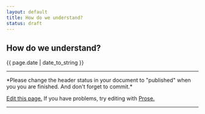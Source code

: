 ```yaml
---
layout: default
title: How do we understand?
status: draft
---
```


## How do we understand?
{{ page.date | date_to_string }}

<!-- Assessment:
Did you include key learning points from both Clark and Goffman? (1 point)

Did you include references to original work(s) to include page number (where appropriate)? (1 point)

Did you provide at least one example (your own) from actual practice that illustrates one or more of your key learning points? (1 point)

Did your example(s) clearly illustrate key point(s) intended? (1 point)

Did you communicate with impact? (1 point)

P.S. You can delete this comment when you are finished.
-->




<!-- Feel free to delete below this line. -->
<hr>
*Please change the header status in your document to "published" when you you are finished. And don't forget to commit.*

<a href="{{site.repo}}/edit/{{site.branch}}/{{page.path}}">Edit this page.</a> If you have problems, try editing with <a href= "http://prose.io/#{{site.repo}}/edit/{{site.branch}}/{{ page.path }}">Prose.</a>

<hr>
